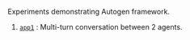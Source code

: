 Experiments demonstrating Autogen framework. 

1. [`app1`](app1) : Multi-turn conversation between 2 agents. 
